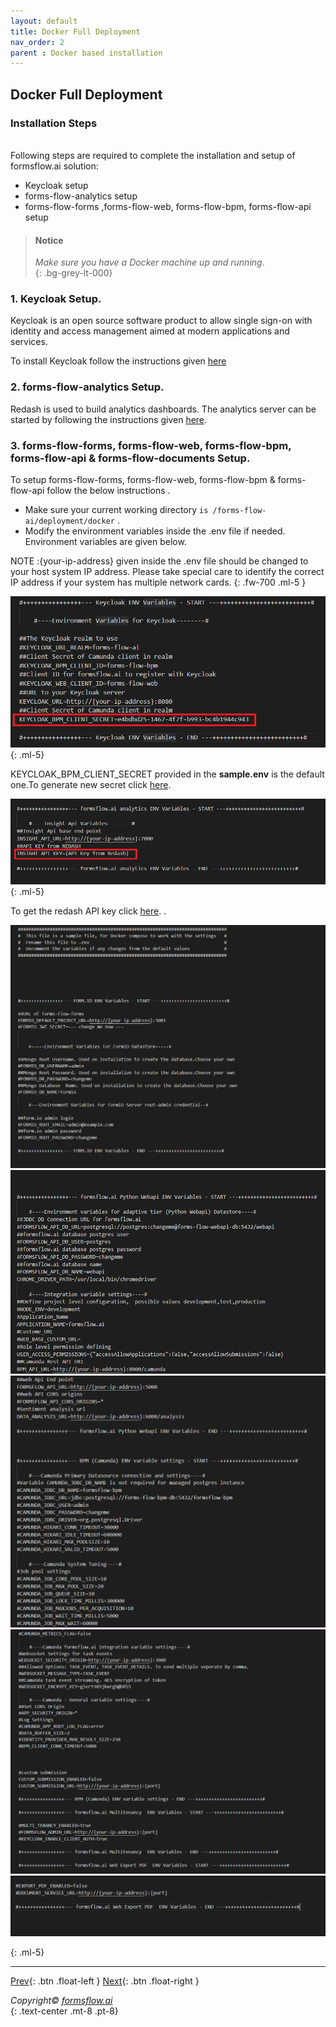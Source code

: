 ```yaml
---
layout: default
title: Docker Full Deployment
nav_order: 2
parent : Docker based installation
---
```


## Docker Full Deployment

### Installation Steps
\
Following steps are required to complete the installation and setup of formsflow.ai solution:  


- Keycloak setup
- forms-flow-analytics setup
- forms-flow-forms ,forms-flow-web, forms-flow-bpm, forms-flow-api setup  

> ####  Notice
> *Make sure you have a Docker machine up and running*.  
{: .bg-grey-lt-000}


### 1. Keycloak Setup.
  Keycloak is an open source software product to allow single sign-on with identity and access management aimed at modern applications and services.

  To install Keycloak follow the instructions given
  <a href="/Pages/Docker%20Based/SetUp/KeycloakSetup.html"  target="_blank" > here</a>
   <!-- [here](https://aot-technologies.github.io/forms-flow-ai-doc/local_keycloaksetup.html).  -->

### 2. forms-flow-analytics Setup.  
Redash is used to build analytics dashboards. The analytics server can be started by following the instructions given <a href="/Pages/Docker%20Based/SetUp/Analytics.html" target="_blank" >here</a>.

### 3. forms-flow-forms, forms-flow-web, forms-flow-bpm, forms-flow-api & forms-flow-documents Setup. 
 
 To setup forms-flow-forms, forms-flow-web, forms-flow-bpm & forms-flow-api follow the below instructions .  
  - Make sure your current working directory `is /forms-flow-ai/deployment/docker` .  
  - Modify the environment variables inside the .env file if needed. Environment variables are given below.  

NOTE :{your-ip-address} given inside the .env file should be changed to your host system IP address. Please take special care to identify the correct IP address if your system has multiple network cards.
{: .fw-700 .ml-5    } 

 ![env var](../../assets//DockerFull/clientsecret.png)
 {: .ml-5}
 
 KEYCLOAK_BPM_CLIENT_SECRET provided in the **sample.env** is the default one.To generate new secret click <a href="/Pages/Docker%20Based/SetUp/Bpm.html" target="_blank" >here</a>.

![analytics var](../../assets//DockerFull/analytics%20var.png)
 {: .ml-5}

To get the redash API key click <a href="/Pages/Docker%20Based/SetUp/Analytics.html" target="_blank" >here</a>.  .

![analytics var](../../assets//DockerFull/variables2.png)
![analytics var](../../assets//DockerFull/variables3.png)
![analytics var](../../assets//DockerFull/variables4.png)
![analytics var](../../assets//DockerFull/variables5.png)
![analytics var](../../assets//DockerFull/variables6.png)


 {: .ml-5}

--- 

 [Prev](/just-the-docs/Pages/Docker%20Based/QuickInstallation.html){: .btn .float-left }
 [Next](/just-the-docs/Pages/Docker%20Based/IndividualService.html){: .btn .float-right }  
  
  
  *Copyright© [formsflow.ai](https://formsflow.ai/)*   
  {: .text-center .mt-8 .pt-8}
